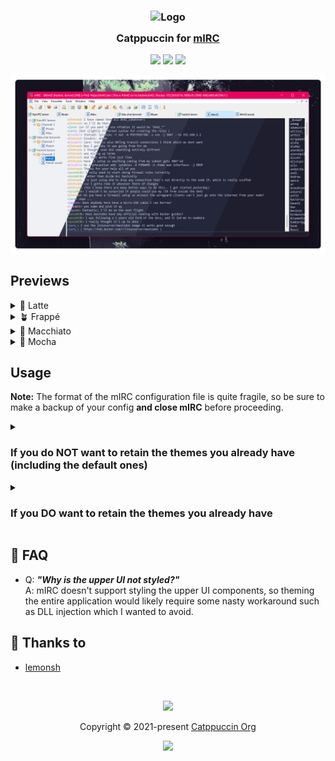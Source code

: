 <h3 align="center">
	<img src="https://raw.githubusercontent.com/catppuccin/catppuccin/main/assets/logos/exports/1544x1544_circle.png" width="100" alt="Logo"/><br/>
	<img src="https://raw.githubusercontent.com/catppuccin/catppuccin/main/assets/misc/transparent.png" height="30" width="0px"/>
	Catppuccin for <a href="https://www.mirc.com/">mIRC</a>
	<img src="https://raw.githubusercontent.com/catppuccin/catppuccin/main/assets/misc/transparent.png" height="30" width="0px"/>
</h3>

<p align="center">
	<a href="https://github.com/catppuccin/mirc/stargazers"><img src="https://img.shields.io/github/stars/catppuccin/mirc?colorA=363a4f&colorB=b7bdf8&style=for-the-badge"></a>
	<a href="https://github.com/catppuccin/mirc/issues"><img src="https://img.shields.io/github/issues/catppuccin/mirc?colorA=363a4f&colorB=f5a97f&style=for-the-badge"></a>
	<a href="https://github.com/catppuccin/mirc/contributors"><img src="https://img.shields.io/github/contributors/catppuccin/mirc?colorA=363a4f&colorB=a6da95&style=for-the-badge"></a>
</p>

<p align="center">
	<img src="assets/previews/preview.webp"/>
</p>

## Previews

<details>
<summary>🌻 Latte</summary>
<img src="assets/previews/latte.png"/>
</details>
<details>
<summary>🪴 Frappé</summary>
<img src="assets/previews/frappe.png"/>
</details>
<details>
<summary>🌺 Macchiato</summary>
<img src="assets/previews/macchiato.png"/>
</details>
<details>
<summary>🌿 Mocha</summary>
<img src="assets/previews/mocha.png"/>
</details>

## Usage

**Note:** The format of the mIRC configuration file is quite fragile, so be sure to make a backup of your config **and close mIRC** before proceeding.

<details>
<summary>
<h3>If you do <b>NOT</b> want to retain the themes you already have (including the default ones)</h3>
</summary>

1. Open `%appdata%\mIRC\mirc.ini` with a text editor
2. Replace the `[colors]` and `[palettes]` sections with the contents of [catppuccin.ini](catppuccin.ini)

</details>
<details>
<summary>
<h3>If you <b>DO</b> want to retain the themes you already have</h3>
</summary>

1. Open your mIRC config `%appdata%\mIRC\mirc.ini` with a text editor
2. Append the entries from the `[colors]` section in the [catppuccin.ini](catppuccin.ini) to the `[colors]` section in your mIRC config file
3. Do the same for `[palettes]`
4. Correct the numbering so that the key starts from `n0` and is incremented by one on every row.

You should end up with something like this:

```ini
[colors]
n0=mIRC Classic,0,6,4,5,2,3,3,3,3,3,3,1,5,7,6,1,3,2,3,5,1,0,1,0,1,14,6,0,0,1,97
n1=mIRC Modern,0,6,4,7,2,3,4,3,3,3,3,1,5,2,6,1,14,2,3,5,1,0,1,0,1,14,5,0,0,1,97
n2=Monochrome State,1,15,15,15,15,15,15,15,15,15,15,15,15,15,15,15,15,15,15,15,15,1,15,1,15,15,15,14,1,15,97
n3=Placid Hues,0,2,4,7,2,3,3,3,3,15,3,1,5,7,6,1,3,2,3,5,1,0,1,0,1,15,6,0,0,1,97
n4=Rainbow Sky,0,7,4,5,1,1,3,3,8,13,3,14,2,7,13,5,3,8,3,4,14,0,5,0,3,14,10,0,0,1,97
n5=Catppuccin Latte,0,11,4,11,2,3,10,10,6,3,3,1,10,13,12,1,7,6,10,5,4,0,1,0,1,14,6,0,0,1,0
n6=Catppuccin Frappé,0,11,4,11,2,3,10,10,6,3,3,1,10,13,12,1,7,6,10,5,4,0,1,0,1,14,6,0,0,1,0
n7=Catppuccin Macchiato,0,11,4,11,2,3,10,10,6,3,3,1,10,13,12,1,7,6,10,5,4,0,1,0,1,14,6,0,0,1,0
n8=Catppuccin Mocha,0,11,4,11,2,3,10,10,6,3,3,1,10,13,12,1,7,6,10,5,4,0,1,0,1,14,6,0,0,1,0

[palettes]
n0=16777215,0,8323072,37632,255,127,10223772,32764,65535,64512,9671424,16776960,16515072,16711935,8355711,13816530
n1=16777215,0,11010048,3299627,240,4737160,8388720,26832,1632504,57344,94740,16776960,16515072,16711935,8355711,13816530
n2=16777215,0,8323072,37632,255,127,10223772,32764,65535,64512,9671424,16776960,16515072,16711935,8355711,13816530
n3=15658734,0,12140,1508038,255,10964547,6579262,33023,65535,4227072,9474048,9920537,16711680,16711935,6579300,8553090
n4=16777215,3618615,12087408,16744448,255,32764,65535,43008,9671424,16776960,16515072,16711935,8355711,16711808,8355711,13816530
n5=16118255,6901580,7899868,7895261,13334250,15677832,3739602,5457382,746750,1937119,2859072,10064407,15049988,11902752,16082462,16615282
n6=4600880,16109766,13620722,12500718,14989556,15113930,8684263,10263018,7774191,9488613,9032102,12503169,14406041,14467461,15641228,15842234
n7=3811108,16110538,14081012,13027056,15121909,16163014,9865197,10525166,8366581,10474734,9820838,13292939,14931857,14992509,16035210,16301495
n8=3022366,16045773,14475509,13487602,15188725,16230091,11045875,11313387,8893434,11526905,10609574,14017172,15457417,15517556,16430217,16694964
```

</details>

## 🙋 FAQ

-	Q: **_"Why is the upper UI not styled?"_**\
	A: mIRC doesn't support styling the upper UI components, so theming the entire application would likely require some nasty workaround such as DLL injection which I wanted to avoid.

## 💝 Thanks to

- [lemonsh](https://github.com/lemon-sh)

&nbsp;

<p align="center">
	<img src="https://raw.githubusercontent.com/catppuccin/catppuccin/main/assets/footers/gray0_ctp_on_line.svg?sanitize=true" />
</p>

<p align="center">
	Copyright &copy; 2021-present <a href="https://github.com/catppuccin" target="_blank">Catppuccin Org</a>
</p>

<p align="center">
	<a href="https://github.com/catppuccin/catppuccin/blob/main/LICENSE"><img src="https://img.shields.io/static/v1.svg?style=for-the-badge&label=License&message=MIT&logoColor=d9e0ee&colorA=363a4f&colorB=b7bdf8"/></a>
</p>
